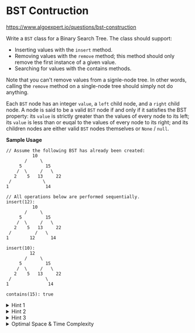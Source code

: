 # BST Contruction

https://www.algoexpert.io/questions/bst-construction

Write a `BST` class for a Binary Search Tree. The class should support:
- Inserting values with the `insert` method.
- Removing values with the `remove` method; this method should only remove the first instance of a given value.
- Searching for values with the contains methods.

Note that you can't remove values from a signle-node tree. In other words, calling the `remove` method on a single-node tree should simply not do anything.

Each `BST` node has an integer `value`, a `left` child node, and a `right` child node. A node is said to be a valid `BST` node if and only if it satisfies the BST property: its `value` is strictly greater than the values of every node to its left; its `value` is less than or euqal to the values of every node to its right; and its children nodes are either valid `BST` nodes themselves or `None` / `null`.

**Sample Usage**
```
// Assume the following BST has already been created:
          10
       /     \
     5         15
    /  \     /   \
   2    5   13     22
 /            \
1              14

// All operations below are performed sequentially.
insert(12):
          10
       /     \
     5         15
    /  \     /   \
   2    5   13     22
 /         /   \
1        12      14

insert(10):
         12
       /     \
     5         15
    /  \     /   \
   2    5   13     22
 /             \
1               14

contains(15): true
```


<details>
<summary>Hint 1</summary>
As you try to insert, find, or a remove a value into, in, or from a BST, you will have to traverse the tree's nodes. The BST property allows you to eleminate half of the remaining tree at each node that you traverse: if the target value is strictly smaller than a node's value, then it must me (or can only be) located to the left of the node, otherwise it must be (or can only be) to the right of that node.
</details>

<details>
<summary>Hint 2</summary>
Traverse the BST all the while applying the logic described in Hint #1. For insertion, add the target value to the BST once you reach a leaf (Noe/ null) node. For searching, if you reach aleaf node without having found the target value that means the value that means the value ín't in the BST. For removal, consider the various the various cases that you might encounter: the node you need to remove might have two children nodes, one, or none; it might also be the root node; make sure to account for all of these cases.
</details>


<details>
<summary>Hint 3</summary>
What are the advantages and disadvantages of implementing these mothods iteratively as opposed to recursively?
</details>


<details>
<summary>Optimal Space & Time Complexity</summary>
Average (all 3 methods): O(log(n)) time | O(1) space - where n is the number of nodes in the BST Worst (all 3 methods): O(n) time | O(1) space - where n is the number of nodes in the BST</details>
